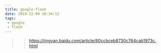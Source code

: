 ```yaml
---
title: google-flash
date: 2019-12-09 16:34:12
tags:
 - google
 - flash
---
```


>> https://jingyan.baidu.com/article/60ccbceb8730c764cab1973c.html

